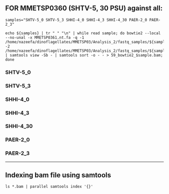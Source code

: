 ## FOR MMETSP0360 (SHTV-5, 30 PSU) against all:

```
samples="SHTV-5_0 SHTV-5_3 SHHI-4_0 SHHI-4_3 SHHI-4_30 PAER-2_0 PAER-2_3"
```
```
echo ${samples} | tr " " "\n" | while read sample; do bowtie2 --local --no-unal -x MMETSP0361.nt.fa -q -1 /home/nazeefa/dinoflagellates/MMETSP03/Analysis_2/fastq_samples/${sample}_1.fastq.gz -2 /home/nazeefa/dinoflagellates/MMETSP03/Analysis_2/fastq_samples/${sample}_2.fastq.gz | samtools view -Sb - | samtools sort -o - - > 59_bowtie2_$sample.bam; done

```

### SHTV-5_0 

### SHTV-5_3 

### SHHI-4_0 

### SHHI-4_3 

### SHHI-4_30

### PAER-2_0 

### PAER-2_3


---------------------------------------------

## Indexing bam file using samtools

```
ls *.bam | parallel samtools index '{}'
```
